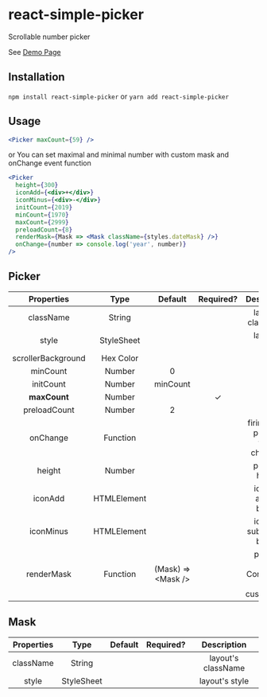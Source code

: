 # react-simple-picker

Scrollable number picker

See [Demo Page](https://iray68.github.io/react-simple-picker/)

## Installation

`npm install react-simple-picker` or `yarn add react-simple-picker`

## Usage

```jsx
<Picker maxCount={59} />
```

or You can set maximal and minimal number with custom mask and onChange event function

```jsx
<Picker
  height={300}
  iconAdd={<div>+</div>}
  iconMinus={<div>-</div>}
  initCount={2019}
  minCount={1970}
  maxCount={2999}
  preloadCount={8}
  renderMask={Mask => <Mask className={styles.dateMask} />}
  onChange={number => console.log('year', number)}
/>
```

## Picker

|     Properties     |    Type     |        Default        | Required? |              Description               |
| :----------------: | :---------: | :-------------------: | :-------: | :------------------------------------: |
|     className      |   String    |                       |           |           layout's className           |
|       style        | StyleSheet  |                       |           |             layout's style             |
| scrollerBackground |  Hex Color  |                       |           |                                        |
|      minCount      |   Number    |           0           |           |                                        |
|     initCount      |   Number    |       minCount        |           |                                        |
|    **maxCount**    |   Number    |                       |     ✓     |                                        |
|    preloadCount    |   Number    |           2           |           |                                        |
|      onChange      |  Function   |                       |           |  firing while picker's value changing  |
|       height       |   Number    |                       |           |            picker's height             |
|      iconAdd       | HTMLElement |                       |           |         icon for adding button         |
|     iconMinus      | HTMLElement |                       |           |      icon for subtracting button       |
|     renderMask     |  Function   | (Mask) => \<Mask \/\> |           | provide Mask Component for customizing |

## Mask

| Properties |    Type    | Default | Required? |    Description     |
| :--------: | :--------: | :-----: | :-------: | :----------------: |
| className  |   String   |         |           | layout's className |
|   style    | StyleSheet |         |           |   layout's style   |

